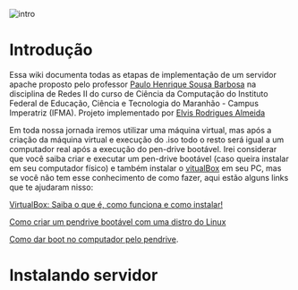 ![intro](https://user-images.githubusercontent.com/70353348/226114161-a56a0475-c383-4d3d-9add-b48a8a57287e.gif)

# Introdução

Essa wiki documenta todas as etapas de implementação de um servidor apache proposto pelo professor [Paulo Henrique Sousa Barbosa](https://github.com/agenteph) na disciplina de Redes II do curso de Ciência da Computação do Instituto Federal de Educação, Ciência e Tecnologia do Maranhão - Campus Imperatriz (IFMA). Projeto implementado por [Elvis Rodrigues Almeida](https://github.com/Elvis-Almeida)

Em toda nossa jornada iremos utilizar uma máquina virtual, mas após a criação da máquina virtual e execução do .iso todo o resto será igual a um computador real após a execução do pen-drive bootável. Irei considerar que você saiba criar e executar um pen-drive bootável (caso queira instalar em seu computador físico) e também instalar o [vitualBox](https://www.virtualbox.org/) em seu PC, mas se você não tem esse conhecimento de como fazer, aqui estão alguns links que te ajudaram nisso:

[VirtualBox: Saiba o que é, como funciona e como instalar!](https://blog.b2bstack.com.br/virtualbox/)

[Como criar um pendrive bootável com uma distro do Linux](https://tecnoblog.net/responde/como-criar-um-pendrive-bootavel-com-uma-distro-do-linux/)

[Como dar boot no computador pelo pendrive](https://tecnoblog.net/responde/boot-pen-drive-windows-mac/). 

# Instalando servidor 


